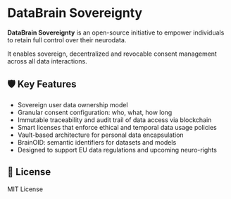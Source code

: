 # DataBrain Sovereignty

**DataBrain Sovereignty** is an open-source initiative to empower individuals to retain full control over their neurodata.

It enables sovereign, decentralized and revocable consent management across all data interactions.

## 🛡️ Key Features

- Sovereign user data ownership model
- Granular consent configuration: who, what, how long
- Immutable traceability and audit trail of data access via blockchain
- Smart licenses that enforce ethical and temporal data usage policies
- Vault-based architecture for personal data encapsulation
- BrainOID: semantic identifiers for datasets and models
- Designed to support EU data regulations and upcoming neuro-rights

## 📄 License

MIT License
